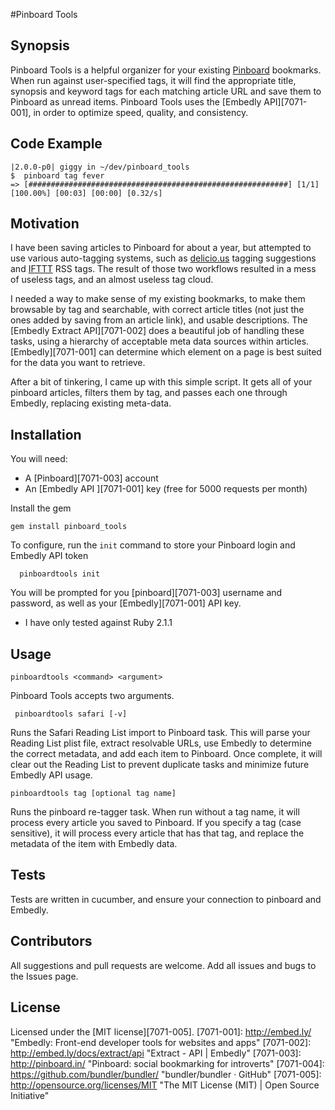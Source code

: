 #Pinboard Tools

## Synopsis

Pinboard Tools is a helpful organizer for your existing [Pinboard](http://www.pinboard.in) bookmarks. When run against user-specified tags, it will find the appropriate title, synopsis and keyword tags for each matching article URL and save them to Pinboard as unread items. Pinboard Tools uses the [Embedly API][7071-001], in order to optimize speed, quality, and consistency. 

## Code Example

    |2.0.0-p0| giggy in ~/dev/pinboard_tools    
    $  pinboard tag fever
    => [##########################################################] [1/1] [100.00%] [00:03] [00:00] [0.32/s]


## Motivation

I have been saving articles to Pinboard for about a year, but attempted to use various auto-tagging systems, such as [delicio.us](http://delicio.us) tagging suggestions and [IFTTT](http://IFTTT.com) RSS tags. The result of those two workflows resulted in a mess of useless tags, and an almost useless tag cloud. 

I needed a way to make sense of my existing bookmarks, to make them browsable by tag and searchable, with correct article titles (not just the ones added by saving from an article link), and usable descriptions. The [Embedly Extract API][7071-002] does a beautiful job of handling these tasks, using a hierarchy of acceptable meta data sources within articles. [Embedly][7071-001] can determine which element on a page is best suited for the data you want to retrieve. 

After a bit of tinkering, I came up with this simple script. It gets all of your pinboard articles, filters them by tag, and passes each one through Embedly, replacing existing meta-data.

## Installation

You will need:

* A [Pinboard][7071-003] account
* An [Embedly API ][7071-001] key (free for 5000 requests per month)

Install the gem

    gem install pinboard_tools

To configure, run the `init` command to store your Pinboard login and Embedly API token
  
      pinboardtools init

You will be prompted for you [pinboard][7071-003] username and password, as well as your [Embedly][7071-001] API key. 
 
*  I have only tested against Ruby 2.1.1
  
    
  

## Usage

    pinboardtools <command> <argument>
   
 Pinboard Tools accepts two arguments. 
 
     pinboardtools safari [-v]
Runs the Safari Reading List import to Pinboard task. This will parse your Reading List plist file, extract resolvable URLs, use Embedly to determine the correct metadata, and add each item to Pinboard. Once complete, it will clear out the Reading List to prevent duplicate tasks and minimize future Embedly API usage. 

    pinboardtools tag [optional tag name]
 Runs the pinboard re-tagger task. When run without a tag name, it will process every article you saved to Pinboard. If you specify a tag (case sensitive), it will process every article that has that tag, and replace the metadata of the item with Embedly data. 

## Tests

Tests are written in cucumber, and ensure your connection to pinboard and Embedly.

## Contributors

All suggestions and pull requests are welcome. Add all issues and bugs to the Issues page.

## License

Licensed under the [MIT license][7071-005]. 
[7071-001]: http://embed.ly/ "Embedly: Front-end developer tools for websites and apps"
[7071-002]: http://embed.ly/docs/extract/api "Extract - API | Embedly"
[7071-003]: http://pinboard.in/ "Pinboard: social bookmarking for introverts"
[7071-004]: https://github.com/bundler/bundler/ "bundler/bundler · GitHub"
[7071-005]: http://opensource.org/licenses/MIT "The MIT License (MIT) | Open Source Initiative"
